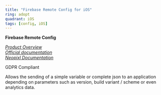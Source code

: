 ```yaml
---
title: "Firebase Remote Config for iOS"
ring: adopt
quadrant: iOS
tags: [config, iOS]
---
```


<p><b>Firebase Remote Config</b></p>
<em>
<a href="https://firebase.google.com/products/remote-config">Product Overview</a> </br>
<a href="https://firebase.google.com/docs/remote-config/get-started?hl=fr&platform=ios">Official documentation</a> </br>
<a href="https://neopixl.atlassian.net/wiki/spaces/DEVCENTER/pages/496238643/Firebase+remote+config">Neopixl Documentation</a>
</em>
<p>GDPR Compliant</p>
<p> Allows the sending of a simple variable or complete json to an application depending on parameters such as version, build variant / scheme or even analytics data.</p>
